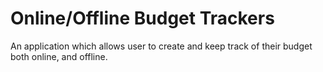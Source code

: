 # Online/Offline Budget Trackers

An application which allows user to create and keep track of their budget both online, and offline.  
